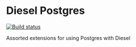 # Diesel Postgres

[![Build status](https://github.com/jacob-pro/diesel-postgres/actions/workflows/rust.yml/badge.svg)](https://github.com/jacob-pro/diesel-postgres/actions)

Assorted extensions for using Postgres with Diesel
